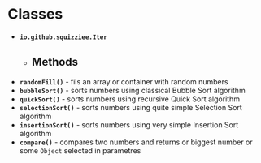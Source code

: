 # Classes
* **`io.github.squizziee.Iter`**
  * ## Methods
* **`randomFill()`** - fils an array or container with random numbers
* **`bubbleSort()`** - sorts numbers using classical Bubble Sort algorithm
* **`quickSort()`** - sorts numbers using recursive Quick Sort algorithm
* **`selectionSort()`** - sorts numbers using quite simple Selection Sort algorithm
* **`insertionSort()`** - sorts numbers using very simple Insertion Sort algorithm 
* **`compare()`** - compares two numbers and returns or biggest number or some `Object` selected in parametres

